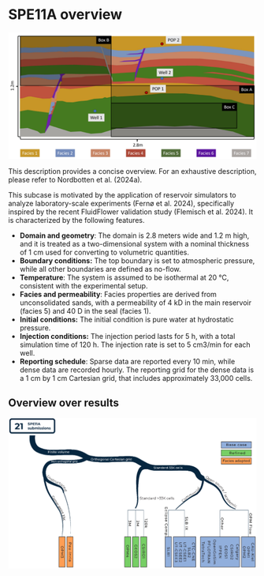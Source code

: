 # SPE11A overview

![image](../assets/casea.png)


This description provides a concise overview. For an exhaustive description, please refer to Nordbotten et al. (2024a).  

This subcase is motivated by the application of reservoir simulators to analyze laboratory-scale experiments (Fernø et al. 2024), specifically inspired by the recent FluidFlower validation study (Flemisch et al. 2024). It is characterized by the following features.

- **Domain and geometry**: The domain is 2.8 meters wide and 1.2 m high, and it is treated as a two-dimensional system with a nominal thickness of 1 cm used for converting to volumetric quantities.
- **Boundary conditions:** The top boundary is set to atmospheric pressure, while all other boundaries are defined as no-flow.
- **Temperature**: The system is assumed to be isothermal at 20 °C, consistent with the experimental setup.
- **Facies and permeability**: Facies properties are derived from unconsolidated sands, with a permeability of 4 kD in the main reservoir (facies 5) and 40 D in the seal (facies 1).
- **Initial conditions:** The initial condition is pure water at hydrostatic pressure.
- **Injection conditions:** The injection period lasts for 5 h, with a total simulation time of 120 h. The injection rate is set to 5 cm3/min for each well.
- **Reporting schedule**: Sparse data are reported every 10 min, while dense data are recorded hourly. The reporting grid for the dense data is a 1 cm by 1 cm Cartesian grid, that includes approximately 33,000 cells.

## Overview over results

![image](../assets/phylogeny_a.png)
